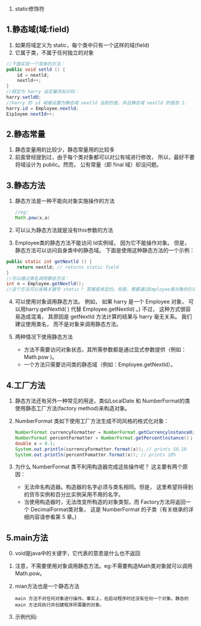 1. static修饰符

## 1.静态域(域:field) 

1. 如果将域定义为 static，每个类中只有一个这样的域(field)
2. 它属于类，不属于任何独立的对象

```java
//下面实现一个简单的方法：
public void setld () {
    id = nextld;
    nextld++;
}
//假定为 harry 设定雇员标识码：
harry.setldO;
//harry 的 id 域被设置为静态域 nextld 当前的值，并且静态域 nextld 的值加 1:
harry.id = Employee.nextld;
Eip1oyee.nextId++;
```

## 2.静态常量

1. 静态变量用的比较少，静态常量用的比较多
2. 前面曾经提到过，由于每个类对象都可以对公有域进行修改， 所以，最好不要将域设计为 public。然而， 公有常量（即 final 域）却没问题。

## 3.静态方法

1. 静态方法是一种不能向对象实施操作的方法

    ```java
    //eg:
    Math.pow(x,a)
    ```

2. 可以认为静态方法就是没有this参数的方法
3. Employee类的静态方法不能访问 Id实例域， 因为它不能操作对象。 但是，静态方法可以访问自身类中的静态域。 下面是使用这种静态方法的一个示例：

```java
public static int getNextld () {
    return nextld; // returns static field
}
//可以通过类名调用静态方法：
int n = Employee.getNextld();
//这个方法可以省略关键字 static？ 答案是肯定的。但是，需要通过Employee类对象的引用调用这个方法
```

4. 可以使用对象调用静态方法。 例如， 如果 harry 是一个 Employee 对象， 可以用harry.getNextId( ) 代替 Employee.getNextId( 。) 不过， 这种方式很容易造成混淆， 其原因是 getNextld 方法计算的结果与 harry 毫无关系。 我们建议使用类名， 而不是对象来调用静态方法。

5. 两种情况下使用静态方法

    * 方法不需要访问对象状态，其所需参数都是通过显式参数提供（例如： Math.pow )。
    * 一个方法只需要访问类的静态域（例如：Employee.getNextld）。

## 4.工厂方法

1. 静态方法还有另外一种常见的用途，类似LocalDate 和 NumberFormat的类使用静态工厂方法(factory method)来构造对象。

2. NumberFormat 类如下使用工厂方法生成不同风格的格式化对象：

    ```java
    NumberFormat currencyFormatter = NumberFormat.getCurrencylnstanceO;
    NumberFormat percentFormatter = NumberFormat.getPercentlnstance()；
    double x = 0.1;
    System.out.println(currencyFormatter.format(x)); // prints SO.10
    System.out.println(percentFomatter.format(x)); // prints 10%
    ```

3. 为什么 NumberFormat 类不利用构造器完成这些操作呢？ 这主要有两个原因：
    * 无法命名构造器。构造器的名字必须与类名相同。但是， 这里希望将得到的货币实例和百分比实例采用不用的名字。
    * 当使用构造器时，无法改变所构造的对象类型。而 Factory方法将返回一个 DecimalFormat类对象， 这是 NumberFormat 的子类（有关继承的详细内容请参看第 5 章。)

## 5.main方法

0. void是java中的关键字，它代表的意思是什么也不返回

1. 注意，不需要使用对象调用静态方法。eg:不需要构造Math类对象就可以调用Math.pow。

2. mian方法也是一个静态方法

    ```
    main 方法不对任何对象进行操作。事实上，在启动程序时还没有任何一个对象。静态的main 方法将执行并创建程序所需要的对象。
    ```
3. 示例代码:

















